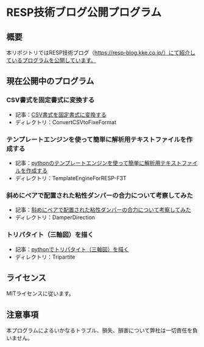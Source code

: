 # RESP技術ブログ公開プログラム

## 概要

本リポジトリではRESP技術ブログ（https://resp-blog.kke.co.jp/）にて紹介しているプログラムを公開しています。

## 現在公開中のプログラム

### CSV書式を固定書式に変換する
  * 記事：[CSV書式を固定書式に変換する](https://resp-blog.kke.co.jp/2018/10/31/csv%e3%83%95%e3%82%a1%e3%82%a4%e3%83%ab%e3%82%92%e5%9b%ba%e5%ae%9a%e6%9b%b8%e5%bc%8f%e3%81%ab%e5%a4%89%e6%8f%9b%e3%81%99%e3%82%8b/)
  * ディレクトリ：ConvertCSVtoFixeFormat

### テンプレートエンジンを使って簡単に解析用テキストファイルを作成する
  * 記事：[pythonのテンプレートエンジンを使って簡単に解析用テキストファイルを作成する](https://wp.me/pa0XVL-12q)
  * ディレクトリ：TemplateEngineForRESP-F3T

### 斜めにペアで配置された粘性ダンパーの合力について考察してみた
  * 記事：[斜めにペアで配置された粘性ダンパーの合力について考察してみた](https://resp-kke.azurewebsites.net/2019/09/16/damper_leaned_force/)
  * ディレクトリ：DamperDirection

### トリパタイト（三軸図）を描く
  * 記事：[pythonでトリパタイト（三軸図）を描く](http://resp-kke.azurewebsites.net/2019/11/08/tripartite/)
  * ディレクトリ：Tripartite

## ライセンス
MITライセンスに従います。

## 注意事項

本プログラムによるいかなるトラブル、損失、損害について弊社は一切責任を負いません。


